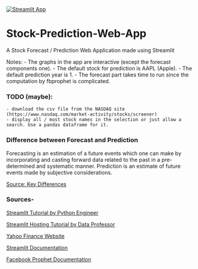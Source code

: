 [![Streamlit App](https://static.streamlit.io/badges/streamlit_badge_black_white.svg)](https://stock-forecast-streamlit.herokuapp.com/)

# Stock-Prediction-Web-App
A Stock Forecast / Prediction Web Application made using Streamlit

Notes: 
    - The graphs in the app are interactive (except the forecast components one).
    - The default stock for prediction is AAPL (Apple).
    - The default prediction year is 1.
    - The forecast part takes time to run since the computation by fbprophet is complicated.
    
### TODO (maybe):
    - download the csv file from the NASDAQ site (https://www.nasdaq.com/market-activity/stocks/screener)
    - display all / most stock names in the selection or just allow a search. Use a pandas dataframe for it.

### Difference between Forecast and Prediction

Forecasting is an estimation of a future events which one can make by incorporating and casting forward data related to the past in a pre-determined and systematic manner. Prediction is an estimate of future events made by subjective considerations.

[Source: Key Differences](https://keydifferences.com/difference-between-forecasting-and-prediction.html#:~:text=Forecasting%20is%20an%20estimation%20of,events%20made%20by%20subjective%20considerations.)

### Sources-

[Streamlit Tutorial by Python Engineer](https://www.youtube.com/watch?v=0E_31WqVzCY)

[Streamlit Hosting Tutorial by Data Professor](https://youtu.be/zK4Ch6e1zq8)

[Yahoo Finance Website](https://finance.yahoo.com/)

[Streamlit Documentation](https://docs.streamlit.io/)

[Facebook Prophet Documentation](https://facebook.github.io/prophet/docs/quick_start.html#python-api)


